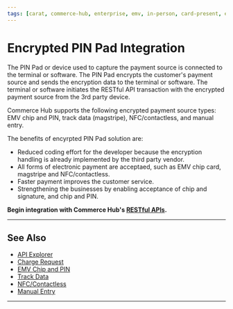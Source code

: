 ```yaml
---
tags: [carat, commerce-hub, enterprise, emv, in-person, card-present, encrypted-payment, pin-pad, manual-entry, track-data]
---
```


# Encrypted PIN Pad Integration

The PIN Pad or device used to capture the payment source is connected to the terminal or software. The PIN Pad encrypts the customer's payment source and sends the encryption data to the terminal or software. The terminal or software initiates the RESTful API transaction with the encrypted payment source from the 3rd party device. 

Commerce Hub supports the following encrypted payment source types: EMV chip and PIN, track data (magstripe), NFC/contactless, and manual entry.

The benefits of encyrpted PIN Pad solution are:
- Reduced coding effort for the developer because the encryption handling is already implemented by the third party vendor.
- All forms of electronic payment are acceptaed, such as EMV chip card, magstripe and NFC/contactless.
- Faster payment improves the customer service.
- Strengthening the businesses by enabling acceptance of chip and signature, and chip and PIN.

**Begin integration with Commerce Hub's [RESTful APIs](?path=docs/Resources/API-Documents/Use-Our-APIs.md).**

---

## See Also

- [API Explorer](./api/?type=post&path=/payments/v1/charges)
- [Charge Request](?path=docs/Resources/API-Documents/Payments/Charges.md)
- [EMV Chip and PIN](?path=docs/In-Person/Encrypted-Payments/EMV.md)
- [Track Data](?path=docs/In-Person/Encrypted-Payments/Track.md)
- [NFC/Contactless](?path=docs/In-Person/Encrypted-Payments/Contactless.md)
- [Manual Entry](?path=docs/In-Person/Encrypted-Payments/Manual.md)

---